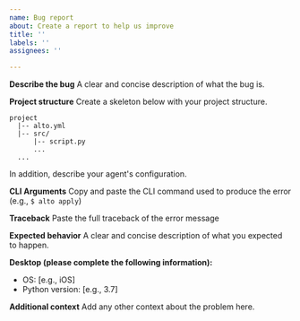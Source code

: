 ```yaml
---
name: Bug report
about: Create a report to help us improve
title: ''
labels: ''
assignees: ''

---
```


**Describe the bug**
A clear and concise description of what the bug is.

**Project structure**
Create a skeleton below with your project structure.
```
project
  |-- alto.yml
  |-- src/
      |-- script.py
      ...
  ...
```
In addition, describe your agent's configuration.

**CLI Arguments**
Copy and paste the CLI command used to produce the error (e.g., ```$ alto apply```)

**Traceback**
Paste the full traceback of the error message

**Expected behavior**
A clear and concise description of what you expected to happen.

**Desktop (please complete the following information):**
 - OS: [e.g., iOS]
 - Python version: [e.g., 3.7]

**Additional context**
Add any other context about the problem here.
